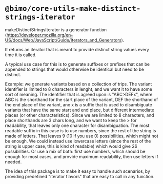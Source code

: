 # `@bimo/core-utils-make-distinct-strings-iterator`

makeDistinctStringsIterator is a generator function (https://developer.mozilla.org/en-US/docs/Web/JavaScript/Guide/Iterators_and_Generators).

It returns an iterator that is meant to provide distinct string values every time it is called.

A typical use case for this is to generate suffixes or prefixes that can be appended to strings that would otherwise be identical but need to be distinct.

Example: we generate variants based on a collection of trips. The variant identifier is limited to 8 characters in lenght, and we want it to have some sort of meaning. The identifier that is agreed upon is "ABC>DEFx", where ABC is the shorthand for the start place of the variant, DEF the shorthand of the end place of the variant, anx x is a suffix that is used to disambiguate variants that have the same start and end place, but different intermediate places (or other characteristics). Since we are limited to 8 characters, and place shorthands are 3 chars long, and we want to keep the > for readability, that leaves only one character for disambiguation. The most readable suffix in this case is to use numbers, since the rest of the string is made of letters. That leaves 9 (10 if you use 0) possibilities, which might not be enough. We could instead use lowercase letters (since the rest of the string is upper case, this is kind of readable) which would give 26 possibilities. Or use a mix of both: first use numbers, which should be enough for most cases, and provide maximum readability, then use letters if needed.

The idea of this package is to make it easy to handle such scenarios, by providing predefined "iterator flavors" that are easy to call in any function.
